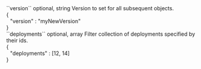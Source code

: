 <tr>
<td>``version``</td>
<td>optional, string</td>
<td>Version to set for all subsequent objects.</td>
<td>
  <div>{</div>
  <div style="padding-left:10px;">"version" : "myNewVersion"</div>
  <div>}</div>
</td>
<td></td>
</tr>
<tr>
<td>``deployments``</td>
<td>optional, array</td>
<td>Filter collection of deployments specified by their ids.</td>
<td>
  <div>{</div>
  <div style="padding-left:10px;">"deployments" : [12, 14]</div>
  <div>}</div>
</td>
<td></td>
</tr>
